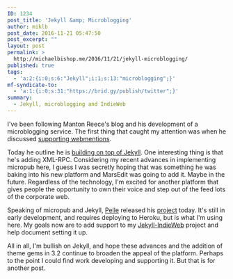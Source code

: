 ```yaml
---
ID: 1234
post_title: 'Jekyll &amp; Microblogging'
author: miklb
post_date: 2016-11-21 05:47:50
post_excerpt: ""
layout: post
permalink: >
  http://michaelbishop.me/2016/11/21/jekyll-microblogging/
published: true
tags:
  - 'a:2:{i:0;s:6:"Jekyll";i:1;s:13:"microblogging";}'
mf-syndicate-to:
  - 'a:1:{i:0;s:31:"https://brid.gy/publish/twitter";}'
summary:
  - Jekyll, microblogging and IndieWeb
---
```

I've been following Manton Reece's blog and his development of a microblogging service. The first thing that caught my attention was when he discussed [supporting webmentions](http://manton.org/tag/civilcomments).

Today he outline he is [building on top of Jekyll](http://www.manton.org/2016/07/building-on-jekyll.html). One interesting thing is that he's adding XML-RPC. Considering my recent advances in implementing micropub here, I guess I was secretly hoping that was something he was baking into his new platform and MarsEdit was going to add it. Maybe in the future. Regardless of the technology, I'm excited for another platform that gives people the opportunity to own their voice and step out of the feed lots of the corporate web.

Speaking of micropub and Jekyll, [Pelle](http://voxpelli.com) released his [project](https://github.com/voxpelli/webpage-micropub-to-github) today. It's still in early development, and requires deploying to Heroku, but is what I'm using here. My goals now are to add support to my [Jekyll-IndieWeb](https://github.com/miklb/jekyll-indieweb) project and help document setting it up.

All in all, I'm bullish on Jekyll, and hope these advances and the addition of theme gems in 3.2 continue to broaden the appeal of the platform. Perhaps to the point I could find work developing and supporting it. But that is for another post.